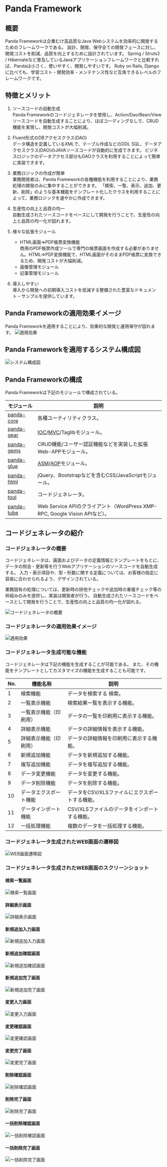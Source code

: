  Panda Framework
=================

## 概要
Panda Frameworkは企業むけ高品質なJava Webシステムを効率的に開発するためのフレームワークである。
設計、開発、保守全ての開発フェースに対し、開発コストを削減、品質を向上するために設計されています。
Spring / Struts2 / Hibernateなど普及しているJavaアプリケーションフレームワークと比較すれば、Pandaは小さく、使いやすく、開発しやすいです。
Ruby on Rails, Djangoに比べても、学習コスト・開発効率・メンテナンス性など互角できるレベルのフレームワークです。


## 特徴とメリット
1. ソースコードの自動生成  
   Panda Frameworkのコードジェネレータを使用し、Action/Dao/Bean/Viewソースコードを自動生成することにより、ほぼコーディングなしで、CRUD機能を実現し、開発コストが大幅削減。

2. Fluent形式のDBアクセスクラス(DAO)  
   データ構造を定義しているXMLで、テーブル作成などのDDL SQL、データアクセスクラス(DAO)のJAVAソースコードが自動的に生成できます。
   ビジネスロジックのデータアクセス部分もDAOクラスを利用することによって簡単に実装できます。

3. 業務ロジックの作成が簡単  
   業務開発者は、Panda Frameworkの各種機能を利用することにより、業務処理の開発のみに集中することができます。
   「検索、一覧、表示、追加、更新、削除」のような基本機能をテンプレート化したクラスを利用することによって、業務ロジックを速やかに作成できます。

4. 生産性の向上と品質の均一  
   自動生成されたソースコードをベースにして開発を行うことで、生産性の向上と品質の均一化が図れます。

5. 様々な拡張モジュール  
   * HTML画面⇒PDF帳票変換機能  
     商用のPDF帳票作成ツールで専門の帳票画面を作成する必要がありません。HTML⇒PDF変換機能で、HTML画面がそのままPDF帳票に変換できるため、開発コストが大幅削減。
   * 画像管理モジュール
   * 記事管理モジュール

6. 導入しやすい  
   導入から開発への初期導入コストを低減する整備された豊富なドキュメント・サンプルを提供しています。



## Panda Frameworkの適用効果イメージ
Panda Frameworkを適用することにより、効果的な開発と運用保守が図れます。
![適用効果](imgs/pandafw-apply-effect_ja.jpg)


## Panda Frameworkを適用するシステム構成図
![システム構成図](imgs/pandafw-app-structure.jpg)


## Panda Frameworkの構成

Panda Frameworkは下記のモジュールで構成されている。

 | モジュール                        | 説明                                                                      |
 |--------------------------------|---------------------------------------------------------------------------|
 | [panda-core](core/index_ja.md) | 各種ユーティリティクラス。   |
 | [panda-gear](gear/index_ja.md) | [IOC](gear/ioc/ioc_ja.md)/[MVC](gear/mvc/mvc_ja.md)/Taglibモジュール。       |
 | [panda-gems](gems/index_ja.md) | CRUD機能/ユーザー認証機能などを実装した拡張Web-APPモジュール。 |
 | [panda-glue](glue/index_ja.md) | [ASM](glue/asm_ja.md)/[AOP](glue/aop_ja.md)モジュール。                  |
 | [panda-html](html/index_ja.md) | jQuery、Bootstrapなどを含むCSS/JavaScriptモジュール。 |
 | [panda-tool](tool/index_ja.md) | コードジェネレータ。 |
 | [panda-tube](tube/index_ja.md) | Web Service APIのクライアント（WordPress XMP-RPC, Google Vision APIなど）。    |


## コードジェネレータの紹介

### コードジェネレータの概要
コードジェネレータは、画面およびデータの定義情報とテンプレートをもとに、データの照会・更新等を行うWebアプリケーションのソースコードを自動生成する。
入力・表示項目や、型・桁数に関する定義については、お客様の指定に容易に合わせられるよう、デザインされている。

業務固有の処理については、更新時の排他チェックや追加時の重複チェック等の枠組みのみを提供し、実装は開発者が行う。
自動生成されたソースコードをベースとして開発を行うことで、生産性の向上と品質の均一化が図れる。


![コードジェネレータの概要](imgs/codegen-summary_ja.jpg)


### コードジェネレータの適用効果イメージ
![適用効果](imgs/codegen-effect_ja.jpg)


### コードジェネレータ生成可能な機能
コードジェネレータは下記の機能を生成することが可能である。
また、その機能をテンプレートとしてカスタマイズの機能を生成することも可能です。

 | No. | 機能名称                | 説明 |
 |-----|------------------------|-------------|
 | 1   | 検索機能                | データを検索する	検索。                |
 | 2   | 一覧表示機能            | 検索結果一覧を表示する機能。  |
 | 3   | 一覧表示機能（印刷用）    | データの一覧を印刷用に表示する機能。 |
 | 4   | 詳細表示機能            | データの詳細情報を表示する機能。          |
 | 5   | 詳細表示機能（印刷用）    | データの詳細情報を印刷用に表示する機能。  |
 | 6   | 新規追加機能            | データを新規追加する機能。                 |
 | 7   | 複写追加機能            | データを複写追加する機能。         |
 | 8   | データ変更機能            | データを変更する機能。          |
 | 9   | データ削除機能            | データを削除する機能。             |
 | 10  | データエクスポート機能       | データをCSV/XLSファイルにエクスポートする機能。     |
 | 11  | データインポート機能        | CSV/XLSファイルのデータをインポートする機能。  |
 | 12  | 一括処理機能            | 複数のデータを一括処理する機能。         |


### コードジェネレータ生成されたWEB画面の遷移図
![WEB画面遷移図](imgs/codegen-screen-transition_ja.jpg)


### コードジェネレータ生成されたWEB画面のスクリーンショット

#### 検索一覧画面
![検索一覧画面](imgs/codegen-s-list.jpg)

#### 詳細表示画面
![詳細表示画面](imgs/codegen-s-view.jpg)

#### 新規追加入力画面
![新規追加入力画面](imgs/codegen-s-add.jpg)

#### 新規追加確認画面
![新規追加確認画面](imgs/codegen-s-add-confirm.jpg)

#### 新規追加完了画面
![新規追加完了画面](imgs/codegen-s-add-success.jpg)

#### 変更入力画面
![変更入力画面](imgs/codegen-s-edit.jpg)

#### 変更確認画面
![変更確認画面](imgs/codegen-s-edit-confirm.jpg)

#### 変更完了画面
![変更完了画面](imgs/codegen-s-edit-success.jpg)

#### 削除確認画面
![削除確認画面](imgs/codegen-s-delete-confirm.jpg)

#### 削除完了画面
![削除完了画面](imgs/codegen-s-delete-success.jpg)

#### 一括削除確認画面
![一括削除確認画面](imgs/codegen-s-bdelete-confirm.jpg)

#### 一括削除完了画面
![一括削除完了画面](imgs/codegen-s-bdelete-success.jpg)



